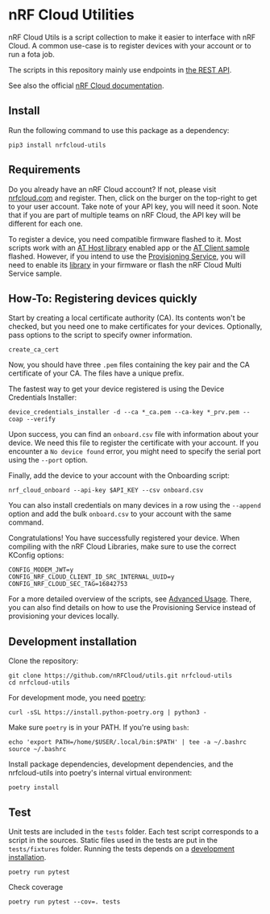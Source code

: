# nRF Cloud Utilities

nRF Cloud Utils is a script collection to make it easier to interface with nRF Cloud.
A common use-case is to register devices with your account or to run a fota job.

The scripts in this repository mainly use endpoints in [the REST API](https://api.nrfcloud.com/v1).

See also the official [nRF Cloud documentation](https://docs.nordicsemi.com/bundle/nrf-cloud/page/index.html).

## Install

Run the following command to use this package as a dependency:

    pip3 install nrfcloud-utils

## Requirements

Do you already have an nRF Cloud account? If not, please visit [nrfcloud.com](https://nrfcloud.com) and register. Then, click on the burger on the top-right to get to your user account. Take note of your API key, you will need it soon. Note that if you are part of multiple teams on nRF Cloud, the API key will be different for each one.

To register a device, you need compatible firmware flashed to it. Most scripts work with an [AT Host library](https://docs.nordicsemi.com/bundle/ncs-latest/page/nrf/libraries/modem/at_host.html) enabled app or the [AT Client sample](https://docs.nordicsemi.com/bundle/ncs-latest/page/nrf/samples/cellular/at_client/README.html) flashed.
However, if you intend to use the [Provisioning Service](https://docs.nordicsemi.com/bundle/nrf-cloud/page/SecurityServices/ProvisioningService/ProvisioningOverview.html), you will need to enable its [library](https://docs.nordicsemi.com/bundle/ncs-latest/page/nrf/libraries/networking/nrf_provisioning.html) in your firmware or flash the nRF Cloud Multi Service sample.

## How-To: Registering devices quickly

Start by creating a local certificate authority (CA). Its contents won't be checked, but you need one to make certificates for your devices. Optionally, pass options to the script to specify owner information.

    create_ca_cert

Now, you should have three `.pem` files containing the key pair and the CA certificate of your CA. The files have a unique prefix.

The fastest way to get your device registered is using the Device Credentials Installer:

    device_credentials_installer -d --ca *_ca.pem --ca-key *_prv.pem --coap --verify

Upon success, you can find an `onboard.csv` file with information about your device. We need this file to register the certificate with your account.
If you encounter a `No device found` error, you might need to specify the serial port using the `--port` option.

Finally, add the device to your account with the Onboarding script:

    nrf_cloud_onboard --api-key $API_KEY --csv onboard.csv

You can also install credentials on many devices in a row using the `--append` option and add the bulk `onboard.csv` to your account with the same command.

Congratulations! You have successfully registered your device. When compiling with the nRF Cloud Libraries, make sure to use the correct KConfig options:

    CONFIG_MODEM_JWT=y
    CONFIG_NRF_CLOUD_CLIENT_ID_SRC_INTERNAL_UUID=y
    CONFIG_NRF_CLOUD_SEC_TAG=16842753

For a more detailed overview of the scripts, see [Advanced Usage](https://github.com/nRFCloud/utils/blob/main/ADVANCED.md). There, you can also find details on how to use the Provisioning Service instead of provisioning your devices locally.

## Development installation

Clone the repository:

    git clone https://github.com/nRFCloud/utils.git nrfcloud-utils
    cd nrfcloud-utils

For development mode, you need [poetry](https://python-poetry.org/):

    curl -sSL https://install.python-poetry.org | python3 -

Make sure `poetry` is in your PATH. If you're using `bash`:

    echo 'export PATH=/home/$USER/.local/bin:$PATH' | tee -a ~/.bashrc
    source ~/.bashrc

Install package dependencies, development dependencies, and the nrfcloud-utils into poetry's internal virtual environment:

    poetry install

## Test

Unit tests are included in the `tests` folder. Each test script corresponds to a script in the sources.
Static files used in the tests are put in the `tests/fixtures` folder.
Running the tests depends on a [development installation](#development-installation).

    poetry run pytest

Check coverage

    poetry run pytest --cov=. tests
